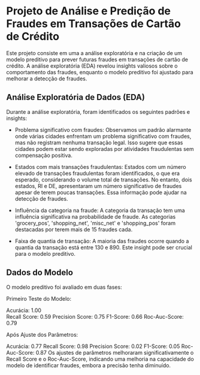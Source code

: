 # Projeto de Análise e Predição de Fraudes em Transações de Cartão de Crédito

Este projeto consiste em uma a análise exploratória e na criação de um modelo preditivo para prever futuras fraudes em transações de cartão de crédito. A análise exploratória (EDA) revelou insights valiosos sobre o comportamento das fraudes, enquanto o modelo preditivo foi ajustado para melhorar a detecção de fraudes.

## Análise Exploratória de Dados (EDA)

Durante a análise exploratória, foram identificados os seguintes padrões e insights:

- Problema significativo com fraudes: Observamos um padrão alarmante onde várias cidades enfrentam um problema significativo com fraudes, mas não registram nenhuma transação legal. Isso sugere que essas cidades podem estar sendo exploradas por atividades fraudulentas sem compensação positiva.

- Estados com mais transações fraudulentas: Estados com um número elevado de transações fraudulentas foram identificados, o que era esperado, considerando o volume total de transações. No entanto, dois estados, RI e DE, apresentaram um número significativo de fraudes apesar de terem poucas transações. Essa informação pode ajudar na detecção de fraudes.

- Influência da categoria na fraude: A categoria da transação tem uma influência significativa na probabilidade de fraude. As categorias 'grocery_pos', 'shopping_net', 'misc_net' e 'shopping_pos' foram destacadas por terem mais de 15 fraudes cada.

- Faixa de quantia de transação: A maioria das fraudes ocorre quando a quantia da transação está entre 130 e 890. Este insight pode ser crucial para o modelo preditivo.

## Dados do Modelo

O modelo preditivo foi avaliado em duas fases:

Primeiro Teste do Modelo:

Acurácia: 1.00<br>
Recall Score: 0.59
Precision Score: 0.75
F1-Score: 0.66
Roc-Auc-Score: 0.79

Após Ajuste dos Parâmetros:

Acurácia: 0.77
Recall Score: 0.98
Precision Score: 0.02
F1-Score: 0.05
Roc-Auc-Score: 0.87
Os ajustes de parâmetros melhoraram significativamente o Recall Score e o Roc-Auc-Score, indicando uma melhoria na capacidade do modelo de identificar fraudes, embora a precisão tenha diminuído.
